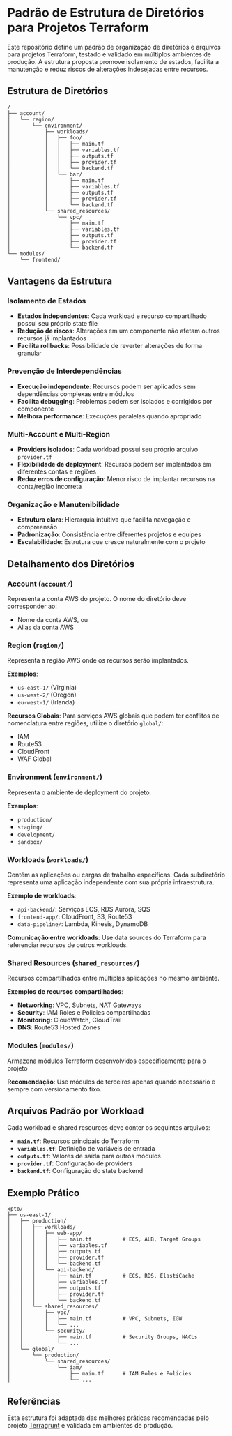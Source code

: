 # Padrão de Estrutura de Diretórios para Projetos Terraform

Este repositório define um padrão de organização de diretórios e arquivos para projetos Terraform, testado e validado em múltiplos ambientes de produção. A estrutura proposta promove isolamento de estados, facilita a manutenção e reduz riscos de alterações indesejadas entre recursos.

## Estrutura de Diretórios

```
/
├── account/
│   └── region/
│       └── environment/
│           ├── workloads/
│           │   ├── foo/ 
│           │   │   ├── main.tf
│           │   │   ├── variables.tf
│           │   │   ├── outputs.tf
│           │   │   ├── provider.tf
│           │   │   └── backend.tf
│           │   └── bar/
│           │       ├── main.tf
│           │       ├── variables.tf
│           │       ├── outputs.tf
│           │       ├── provider.tf
│           │       └── backend.tf
│           └── shared_resources/
│               └── vpc/
│                   ├── main.tf
│                   ├── variables.tf
│                   ├── outputs.tf
│                   ├── provider.tf
│                   └── backend.tf
└── modules/
    └── frontend/

```

## Vantagens da Estrutura

### Isolamento de Estados
- **Estados independentes**: Cada workload e recurso compartilhado possui seu próprio state file
- **Redução de riscos**: Alterações em um componente não afetam outros recursos já implantados
- **Facilita rollbacks**: Possibilidade de reverter alterações de forma granular

### Prevenção de Interdependências
- **Execução independente**: Recursos podem ser aplicados sem dependências complexas entre módulos
- **Facilita debugging**: Problemas podem ser isolados e corrigidos por componente
- **Melhora performance**: Execuções paralelas quando apropriado

### Multi-Account e Multi-Region
- **Providers isolados**: Cada workload possui seu próprio arquivo `provider.tf`
- **Flexibilidade de deployment**: Recursos podem ser implantados em diferentes contas e regiões
- **Reduz erros de configuração**: Menor risco de implantar recursos na conta/região incorreta

### Organização e Manutenibilidade
- **Estrutura clara**: Hierarquia intuitiva que facilita navegação e compreensão
- **Padronização**: Consistência entre diferentes projetos e equipes
- **Escalabilidade**: Estrutura que cresce naturalmente com o projeto

## Detalhamento dos Diretórios

### Account (`account/`)
Representa a conta AWS do projeto. O nome do diretório deve corresponder ao:
- Nome da conta AWS, ou
- Alias da conta AWS

### Region (`region/`)
Representa a região AWS onde os recursos serão implantados.

**Exemplos**:
- `us-east-1/` (Virginia)
- `us-west-2/` (Oregon)
- `eu-west-1/` (Irlanda)

**Recursos Globais**: Para serviços AWS globais que podem ter conflitos de nomenclatura entre regiões, utilize o diretório `global/`:
- IAM
- Route53
- CloudFront
- WAF Global

### Environment (`environment/`)
Representa o ambiente de deployment do projeto.

**Exemplos**:
- `production/`
- `staging/`
- `development/`
- `sandbox/`

### Workloads (`workloads/`)
Contém as aplicações ou cargas de trabalho específicas. Cada subdiretório representa uma aplicação independente com sua própria infraestrutura.

**Exemplo de workloads**:
- `api-backend/`: Serviços ECS, RDS Aurora, SQS
- `frontend-app/`: CloudFront, S3, Route53
- `data-pipeline/`: Lambda, Kinesis, DynamoDB

**Comunicação entre workloads**: Use data sources do Terraform para referenciar recursos de outros workloads.

### Shared Resources (`shared_resources/`)
Recursos compartilhados entre múltiplas aplicações no mesmo ambiente.

**Exemplos de recursos compartilhados**:
- **Networking**: VPC, Subnets, NAT Gateways
- **Security**: IAM Roles e Policies compartilhadas
- **Monitoring**: CloudWatch, CloudTrail
- **DNS**: Route53 Hosted Zones

### Modules (`modules/`)
Armazena módulos Terraform desenvolvidos especificamente para o projeto

**Recomendação**: Use módulos de terceiros apenas quando necessário e sempre com versionamento fixo.

## Arquivos Padrão por Workload

Cada workload e shared resources deve conter os seguintes arquivos:

- **`main.tf`**: Recursos principais do Terraform
- **`variables.tf`**: Definição de variáveis de entrada
- **`outputs.tf`**: Valores de saída para outros módulos
- **`provider.tf`**: Configuração de providers
- **`backend.tf`**: Configuração do state backend

## Exemplo Prático

```
xpto/
├── us-east-1/
│   ├── production/
│   │   ├── workloads/
│   │   │   ├── web-app/
│   │   │   │   ├── main.tf          # ECS, ALB, Target Groups
│   │   │   │   ├── variables.tf
│   │   │   │   ├── outputs.tf
│   │   │   │   ├── provider.tf
│   │   │   │   └── backend.tf
│   │   │   └── api-backend/
│   │   │       ├── main.tf          # ECS, RDS, ElastiCache
│   │   │       ├── variables.tf
│   │   │       ├── outputs.tf
│   │   │       ├── provider.tf
│   │   │       └── backend.tf
│   │   └── shared_resources/
│   │       ├── vpc/
│   │       │   ├── main.tf          # VPC, Subnets, IGW
│   │       │   └── ...
│   │       └── security/
│   │           ├── main.tf          # Security Groups, NACLs
│   │           └── ...
│   └── global/
│       └── production/
│           └── shared_resources/
│               └── iam/
│                   ├── main.tf      # IAM Roles e Policies
│                   └── ...
```

## Referências

Esta estrutura foi adaptada das melhores práticas recomendadas pelo projeto [Terragrunt](https://github.com/gruntwork-io/terragrunt-infrastructure-live-example) e validada em ambientes de produção.
